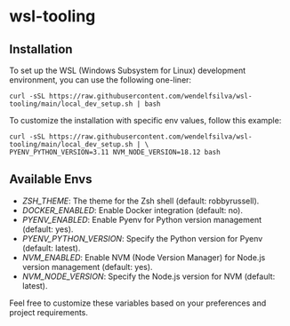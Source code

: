 # wsl-tooling

## Installation

To set up the WSL (Windows Subsystem for Linux) development environment, you can use the following one-liner:

```shell
curl -sSL https://raw.githubusercontent.com/wendelfsilva/wsl-tooling/main/local_dev_setup.sh | bash
```

To customize the installation with specific env values, follow this example:

```shell
curl -sSL https://raw.githubusercontent.com/wendelfsilva/wsl-tooling/main/local_dev_setup.sh | \
PYENV_PYTHON_VERSION=3.11 NVM_NODE_VERSION=18.12 bash
```

## Available Envs

- *ZSH_THEME*: The theme for the Zsh shell (default: robbyrussell).
- *DOCKER_ENABLED*: Enable Docker integration (default: no).
- *PYENV_ENABLED*: Enable Pyenv for Python version management (default: yes).
- *PYENV_PYTHON_VERSION*: Specify the Python version for Pyenv (default: latest).
- *NVM_ENABLED*: Enable NVM (Node Version Manager) for Node.js version management (default: yes).
- *NVM_NODE_VERSION*: Specify the Node.js version for NVM (default: latest).

Feel free to customize these variables based on your preferences and project requirements.
